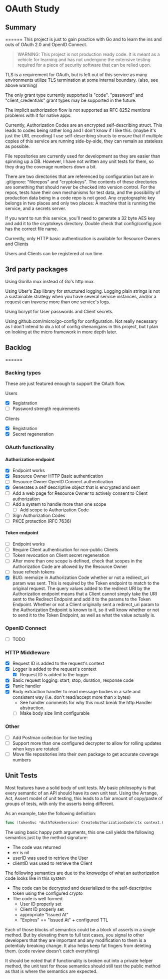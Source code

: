 # OAuth Study

## Summary
======
This project is just to gain practice with Go and to learn the ins and outs of OAuth 2.0 and OpenID Connect.

> WARNING: This project is not production ready code.  It is meant as a vehicle for learning and has not
> undergone the extensive testing required for a piece of security software that can be relied upon.

TLS is a requirement for OAuth, but is left out of this service as many environments utilize TLS termination
at some internal boundary. (also, see above warning)

The only grant type currently supported is "code".  "password" and "client_credentials" grant types may be
supported in the future.

The implicit authorization flow is not supported as RFC 8252 mentions problems with it for native apps.

Currently, Authorization Codes are an encrypted self-describing struct.  This leads to codes being rather
long and I don't know if I like this. (maybe it's just the URL encoding)  I use self-describing structs to
ensure that if multiple copies of this service are running side-by-side, they can remain as stateless as
possible.

File repositories are currently used for development as they are easier than spinning up a DB.  However, I
have not written any unit tests for them, so they drag the coverage numbers down a bit.

There are two directories that are referenced by configuration but are in .gitignore: "filerepos" and
"cryptokeys".  The contents of these directories are something that should never be checked into version
control.  For the repos, tests have their own mechanisms for test data, and the possibility of production
data being in a code repo is not good.  Any cryptographic key belongs in two places and only two places:
A machine that is running the service, and a secrets server.

If you want to run this service, you'll need to generate a 32 byte AES key and add it to the cryptokeys
directory.  Double check that config/config.json has the correct file name.

Currently, only HTTP basic authentication is available for Resource Owners and Clients

Users and Clients can be registered at run time.

## 3rd party packages
Using Gorilla mux instead of Go's http mux.

Using Uber's Zap library for structured logging.  Logging plain strings is not a sustainable strategy when
you have several service instances, and/or a request can traverse more than one service's logs.

Using bcrypt for User passwords and Client secrets.

Using github.com/micro/go-config for configuration.  Not really necessary as I don't intend to do a lot of
config shenanigans in this project, but I plan on looking at the micro framework in more depth later.

## Backlog
======
### Backing types
These are just featured enough to support the OAuth flow.

Users
- [x] Registration
- [ ] Password strength requirements

Clients
- [x] Registration
- [x] Secret regeneration

### OAuth functionality

#### Authorization endpoint
- [x] Endpoint works
- [x] Resource Owner HTTP Basic authentication
- [ ] Resource Owner OpenID Connect authentication
- [x] Generates a self descriptive object that is encrypted and sent
- [ ] Add a web page for Resource Owner to actively consent to Client authorization
- [ ] Add a system to handle more than one scope
    - [ ] Add scope to Authorization Code
- [ ] Sign Authorization Codes
- [ ] PKCE protection (RFC 7636)

#### Token endpoint
- [ ] Endpoint works
- [ ] Require Client authentication for non-public Clients
- [ ] Token revocation on Client secret regeneration
- [ ] After more than one scope is defined, check that scopes in the Authorization Code are allowed by the Resource Owner
- [ ] Issue refresh tokens
- [x] BUG: memoize in Authorization Code whether or not a redirect_uri param was sent.  This is required by the Token endpoint to match to the original request.  The query values added to the redirect URI by the Authorization endpoint means that a Client cannot simply take the URI sent to the Redirect Endpoint and add it to the params to the Token Endpoint.  Whether or not a Client originally sent a redirect_uri param to the Authorization Endpoint is known to it, so it will know whether or not to send it to the Token Endpoint, as well as what the value actually is.

### OpenID Connect
- [ ] TODO

### HTTP Middleware
- [x] Request ID is added to the request's context
- [x] Logger is added to the request's context
    - [x] Request ID is added to the logger
- [x] Basic request logging: start, stop, duration, response code
- [x] Panic handler
- [x] Body extraction handler to read message bodies in a safe and consistent way (i.e. don't read/accept more than x bytes)
    - See handler comments for why this must break the http.Handler abstraction.
    - [ ] Make body size limit configurable

### Other
- [ ] Add Postman collection for live testing
- [ ] Support more than one configured decrypter to allow for rolling updates when keys are rotated
- [ ] Move file repositories into their own package to get accurate coverage numbers

## Unit Tests
Most features have a solid body of unit tests.  My basic philosophy is that every semantic of an API
should have its own unit test.  Using the Arrange, Act, Assert model of unit testing, this leads to a
fair amount of copy/paste of groups of tests, with only the asserts being different.

As an example, take the following definition:
``` Go
func (tokenSvc *AuthTokenService) CreateAuthorizationCode(ctx context.Context, userID uuid.UUID, clientID uuid.UUID) (code []byte, err error)
```

The using basic happy path arguments, this one call yields the following semantics just by the method signature:

- The code was returned
- err is nil
- userID was used to retrieve the User
- clientID was used to retrieve the Client

The following semantics are due to the knowedge of what an authorization code looks like in this system

- The code can be decrypted and deserialized to the self-descriptive token using the configured crypto
- The code is well formed
    - User ID properly set
    - Client ID properly set
    - appropriate "Issued At"
    - "Expires" == "Issued At" + configured TTL

Each of those blocks of semantics could be a block of asserts in a single method.  But by elevating them to
full test cases, you signal to other developers that they are important and any modification to them is a
potentialy breaking change.  It also helps keep fat fingers from deleting them. (code review doesn't catch
everything)

It should be noted that if functionality is broken out into a private helper method, the unit test for those
semantics should still test the public method as that is where the semantics are expected.